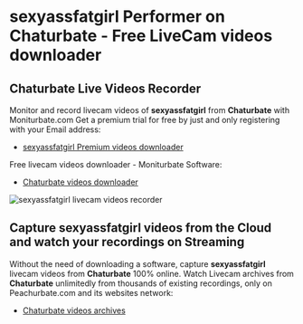 # sexyassfatgirl Performer on Chaturbate - Free LiveCam videos downloader

## Chaturbate Live Videos Recorder

Monitor and record livecam videos of **sexyassfatgirl** from **Chaturbate** with Moniturbate.com
Get a premium trial for free by just and only registering with your Email address:
* [sexyassfatgirl Premium videos downloader](https://moniturbate.com/request-demo-licence-key.html)

Free livecam videos downloader - Moniturbate Software:
* [Chaturbate videos downloader](https://moniturbate.com/moniturbate-download-software.html)

![sexyassfatgirl livecam videos recorder](https://peachurnet.com/templates/moniturbate-software.png)


## Capture sexyassfatgirl videos from the Cloud and watch your recordings on Streaming

Without the need of downloading a software, capture **sexyassfatgirl** livecam videos from **Chaturbate** 100% online.
Watch Livecam archives from **Chaturbate** unlimitedly from thousands of existing recordings, only on Peachurbate.com and its websites network:
* [Chaturbate videos archives](https://peachurnet.com/)